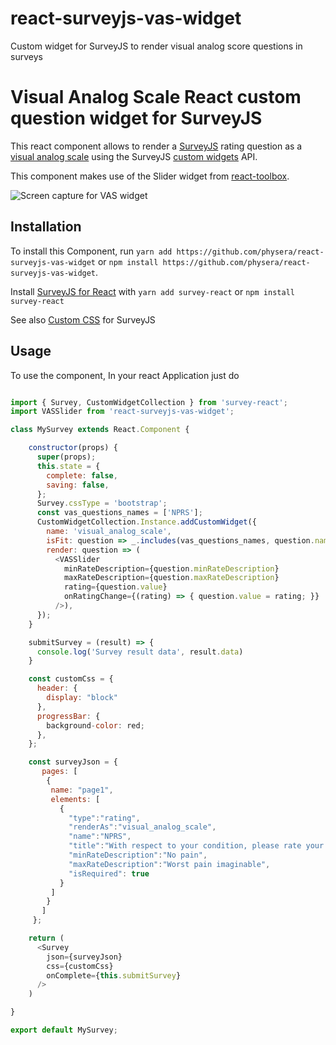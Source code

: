 # react-surveyjs-vas-widget
Custom widget for SurveyJS to render visual analog score questions in surveys


# Visual Analog Scale React custom question widget for SurveyJS

This react component allows to render a [SurveyJS](https://github.com/surveyjs/surveyjs) rating question as a [visual analog scale](https://www.physio-pedia.com/Visual_Analogue_Scale) using the SurveyJS [custom widgets](https://surveyjs.io/Examples/Editor/?id=customwidgets) API.

This component makes use of the Slider widget from [react-toolbox](http://react-toolbox.com/#/components/slider).

![Screen capture for VAS widget](http://g.recordit.co/F4EFiXrT71.gif)

## Installation

To install this Component, run `yarn add https://github.com/physera/react-surveyjs-vas-widget` or `npm install https://github.com/physera/react-surveyjs-vas-widget`.

Install [SurveyJS for React](https://www.npmjs.com/package/survey-react) with `yarn add survey-react` or `npm install survey-react`

See also [Custom CSS](https://surveyjs.io/Examples/Library/?id=survey-customcss&platform=Reactjs) for SurveyJS


## Usage

To use the component, In your react Application just do

```json

```

```javascript
import { Survey, CustomWidgetCollection } from 'survey-react';
import VASSlider from 'react-surveyjs-vas-widget';

class MySurvey extends React.Component {

    constructor(props) {
      super(props);
      this.state = {
        complete: false,
        saving: false,
      };
      Survey.cssType = 'bootstrap';
      const vas_questions_names = ['NPRS'];
      CustomWidgetCollection.Instance.addCustomWidget({
        name: 'visual_analog_scale',
        isFit: question => _.includes(vas_questions_names, question.name),
        render: question => (
          <VASSlider
            minRateDescription={question.minRateDescription}
            maxRateDescription={question.maxRateDescription}
            rating={question.value}
            onRatingChange={(rating) => { question.value = rating; }}
          />),
      });
    }

    submitSurvey = (result) => {
      console.log('Survey result data', result.data)
    }

    const customCss = {
      header: {
        display: "block"
      },
      progressBar: {
        background-color: red;
      },
    };

    const surveyJson = {
       pages: [
        {
         name: "page1",
         elements: [
           {
             "type":"rating",
             "renderAs":"visual_analog_scale",
             "name":"NPRS",
             "title":"With respect to your condition, please rate your pain by clicking or tapping on the line below.",
             "minRateDescription":"No pain",
             "maxRateDescription":"Worst pain imaginable",
             "isRequired": true
           }
         ]
        }
       ]
     };

    return (
      <Survey
        json={surveyJson}
        css={customCss}
        onComplete={this.submitSurvey}
      />
    )

}

export default MySurvey;


```
